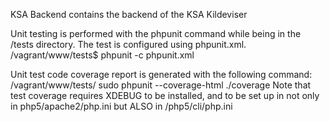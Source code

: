KSA Backend contains the backend of the KSA Kildeviser

Unit testing is performed with the phpunit command while being in the /tests directory. The test is configured using phpunit.xml.
/vagrant/www/tests$ phpunit -c phpunit.xml

Unit test code coverage report is generated with the following command:
/vagrant/www/tests/ sudo phpunit --coverage-html ./coverage
Note that test coverage requires XDEBUG to be installed, and to be set up in not only in php5/apache2/php.ini but ALSO in /php5/cli/php.ini
